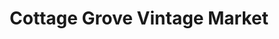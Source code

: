 ---
title: "Cottage Grove Vintage Market"
url: /greenville/cottage-grove-vintage-market/
shop: Gebrauchtwaren
---